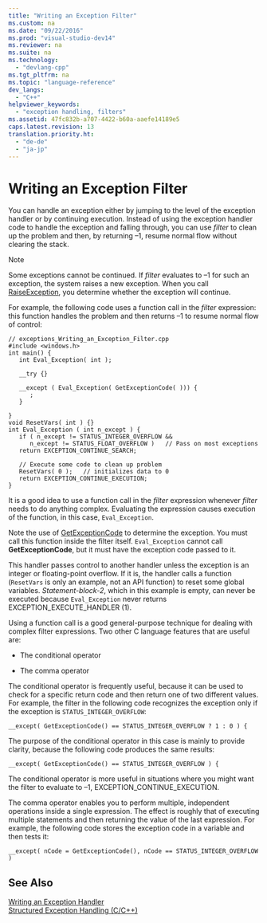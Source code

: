 ```yaml
---
title: "Writing an Exception Filter"
ms.custom: na
ms.date: "09/22/2016"
ms.prod: "visual-studio-dev14"
ms.reviewer: na
ms.suite: na
ms.technology: 
  - "devlang-cpp"
ms.tgt_pltfrm: na
ms.topic: "language-reference"
dev_langs: 
  - "C++"
helpviewer_keywords: 
  - "exception handling, filters"
ms.assetid: 47fc832b-a707-4422-b60a-aaefe14189e5
caps.latest.revision: 13
translation.priority.ht: 
  - "de-de"
  - "ja-jp"
---
```

# Writing an Exception Filter
You can handle an exception either by jumping to the level of the exception handler or by continuing execution. Instead of using the exception handler code to handle the exception and falling through, you can use *filter* to clean up the problem and then, by returning –1, resume normal flow without clearing the stack.  
  
> [!NOTE]
>  Some exceptions cannot be continued. If *filter* evaluates to –1 for such an exception, the system raises a new exception. When you call [RaiseException](http://msdn.microsoft.com/library/windows/desktop/ms680552), you determine whether the exception will continue.  
  
 For example, the following code uses a function call in the *filter* expression: this function handles the problem and then returns –1 to resume normal flow of control:  
  
```  
// exceptions_Writing_an_Exception_Filter.cpp  
#include <windows.h>  
int main() {  
   int Eval_Exception( int );  
  
   __try {}  
  
   __except ( Eval_Exception( GetExceptionCode( ))) {  
      ;  
   }  
  
}  
void ResetVars( int ) {}  
int Eval_Exception ( int n_except ) {  
   if ( n_except != STATUS_INTEGER_OVERFLOW &&   
      n_except != STATUS_FLOAT_OVERFLOW )   // Pass on most exceptions  
   return EXCEPTION_CONTINUE_SEARCH;  
  
   // Execute some code to clean up problem  
   ResetVars( 0 );   // initializes data to 0  
   return EXCEPTION_CONTINUE_EXECUTION;  
}  
```  
  
 It is a good idea to use a function call in the *filter* expression whenever *filter* needs to do anything complex. Evaluating the expression causes execution of the function, in this case, `Eval_Exception`.  
  
 Note the use of [GetExceptionCode](http://msdn.microsoft.com/library/windows/desktop/ms679356) to determine the exception. You must call this function inside the filter itself. `Eval_Exception` cannot call **GetExceptionCode**, but it must have the exception code passed to it.  
  
 This handler passes control to another handler unless the exception is an integer or floating-point overflow. If it is, the handler calls a function (`ResetVars` is only an example, not an API function) to reset some global variables. *Statement-block-2*, which in this example is empty, can never be executed because `Eval_Exception` never returns EXCEPTION_EXECUTE_HANDLER (1).  
  
 Using a function call is a good general-purpose technique for dealing with complex filter expressions. Two other C language features that are useful are:  
  
-   The conditional operator  
  
-   The comma operator  
  
 The conditional operator is frequently useful, because it can be used to check for a specific return code and then return one of two different values. For example, the filter in the following code recognizes the exception only if the exception is `STATUS_INTEGER_OVERFLOW`:  
  
```  
__except( GetExceptionCode() == STATUS_INTEGER_OVERFLOW ? 1 : 0 ) {  
```  
  
 The purpose of the conditional operator in this case is mainly to provide clarity, because the following code produces the same results:  
  
```  
__except( GetExceptionCode() == STATUS_INTEGER_OVERFLOW ) {  
```  
  
 The conditional operator is more useful in situations where you might want the filter to evaluate to –1, EXCEPTION_CONTINUE_EXECUTION.  
  
 The comma operator enables you to perform multiple, independent operations inside a single expression. The effect is roughly that of executing multiple statements and then returning the value of the last expression. For example, the following code stores the exception code in a variable and then tests it:  
  
```  
__except( nCode = GetExceptionCode(), nCode == STATUS_INTEGER_OVERFLOW )  
```  
  
## See Also  
 [Writing an Exception Handler](../VS_csharp/writing-an-exception-handler.md)   
 [Structured Exception Handling (C/C++)](../VS_csharp/structured-exception-handling--c-c---.md)